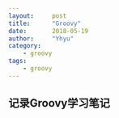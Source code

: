 ```yaml
---
layout:     post
title:      "Groovy"
date:       2018-05-19
author:     "Yhyu"
category:   
    - groovy
tags:   
    - groovy
---
```


## 记录Groovy学习笔记 
